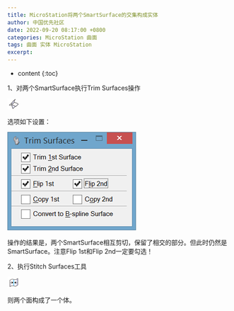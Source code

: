 ```yaml
---
title: MicroStation将两个SmartSurface的交集构成实体
author: 中国优先社区
date: 2022-09-20 08:17:00 +0800
categories: MicroStation 曲面
tags: 曲面 实体 MicroStation
excerpt: 
---
```

* content
{:toc}

1、对两个SmartSurface执行Trim Surfaces操作

![](/img/2022/2022-09-20-08-18-35.png)

选项如下设置：

![](/img/2022/2022-09-20-08-18-51.png)

操作的结果是，两个SmartSurface相互剪切，保留了相交的部分。但此时仍然是SmartSurface。注意Flip 1st和Flip 2nd一定要勾选！

2、执行Stitch Surfaces工具

![](/img/2022/2022-09-20-08-19-02.png)

则两个面构成了一个体。